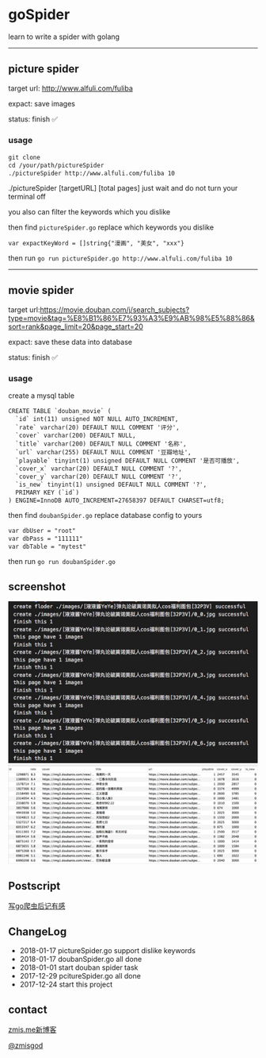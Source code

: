 # goSpider

learn to write a spider with golang

<hr />

## picture spider

target url: http://www.alfuli.com/fuliba

expact: save images

status: finish ✅

### usage

```
git clone
cd /your/path/pictureSpider
./pictureSpider http://www.alfuli.com/fuliba 10
```

./pictureSpider [targetURL] [total pages]
just wait and do not turn your terminal off

you also can filter the keywords which you dislike

then find `pictureSpider.go` replace which keywords you dislike
```
var expactKeyWord = []string{"漫画", "美女", "xxx"}
```
then run ```go run pictureSpider.go http://www.alfuli.com/fuliba 10```

<hr />

## movie spider

target url:https://movie.douban.com/j/search_subjects?type=movie&tag=%E8%B1%86%E7%93%A3%E9%AB%98%E5%88%86&sort=rank&page_limit=20&page_start=20

expact: save these data into database

status: finish ✅

### usage

create a mysql table
```
CREATE TABLE `douban_movie` (
  `id` int(11) unsigned NOT NULL AUTO_INCREMENT,
  `rate` varchar(20) DEFAULT NULL COMMENT '评分',
  `cover` varchar(200) DEFAULT NULL,
  `title` varchar(200) DEFAULT NULL COMMENT '名称',
  `url` varchar(255) DEFAULT NULL COMMENT '豆瓣地址',
  `playable` tinyint(1) unsigned DEFAULT NULL COMMENT '是否可播放',
  `cover_x` varchar(20) DEFAULT NULL COMMENT '?',
  `cover_y` varchar(20) DEFAULT NULL COMMENT '?',
  `is_new` tinyint(1) unsigned DEFAULT NULL COMMENT '?',
  PRIMARY KEY (`id`)
) ENGINE=InnoDB AUTO_INCREMENT=27658397 DEFAULT CHARSET=utf8;
```
then find `doubanSpider.go` replace database config to yours

```
var dbUser = "root"
var dbPass = "111111"
var dbTable = "mytest"
```

then run ```go run doubanSpider.go```

## screenshot

<img src="https://github.com/zmisgod/goSpider/blob/master/demo/run.png">

<img src="https://github.com/zmisgod/goSpider/blob/master/demo/douban_movie.png">

## Postscript

<a href="https://zmis.me/detail_1291">写go爬虫后记有感</a>

## ChangeLog

- 2018-01-17 pictureSpider.go support dislike keywords
- 2018-01-17 doubanSpider.go all done
- 2018-01-01 start douban spider task
- 2017-12-29 pcitureSpider.go all done
- 2017-12-24 start this project

## contact

<a href="https://zmis.me">zmis.me新博客</a>

<a href="https://weibo.com/zmisgod">@zmisgod</a>